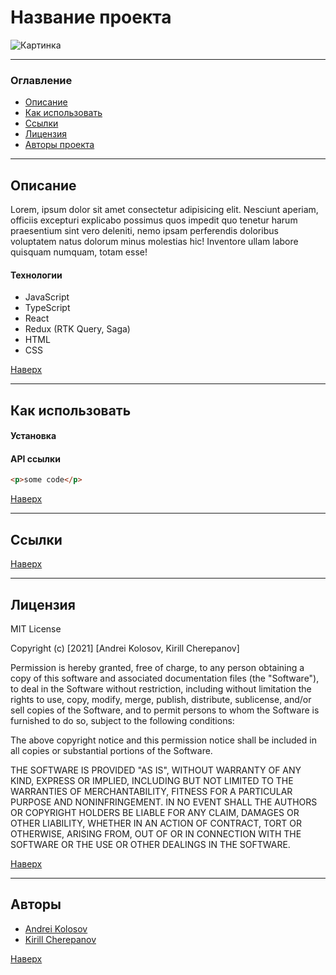 # <a id="top" />Название проекта

![Картинка](Картинка-url)

---

### Оглавление

- [Описание](#description)
- [Как использовать](#how-to-use)
- [Ссылки](#references)
- [Лицензия](#license)
- [Авторы проекта](#author)

---

## <a id="description" />Описание

Lorem, ipsum dolor sit amet consectetur adipisicing elit. Nesciunt aperiam, officiis excepturi explicabo possimus quos impedit quo tenetur harum praesentium sint vero deleniti, nemo ipsam perferendis doloribus voluptatem natus dolorum minus molestias hic! Inventore ullam labore quisquam numquam, totam esse!

#### Технологии

- JavaScript
- TypeScript
- React
- Redux (RTK Query, Saga)
- HTML
- CSS

[Наверх](#top)

---

## <a id="how-to-use" />Как использовать

#### Установка

#### API ссылки

```html
<p>some code</p>
```

[Наверх](#top)

---

## <a id="references" />Ссылки

[Наверх](#top)

---

## <a id="license" />Лицензия

MIT License

Copyright (c) [2021] [Andrei Kolosov, Kirill Cherepanov]

Permission is hereby granted, free of charge, to any person obtaining a copy
of this software and associated documentation files (the "Software"), to deal
in the Software without restriction, including without limitation the rights
to use, copy, modify, merge, publish, distribute, sublicense, and/or sell
copies of the Software, and to permit persons to whom the Software is
furnished to do so, subject to the following conditions:

The above copyright notice and this permission notice shall be included in all
copies or substantial portions of the Software.

THE SOFTWARE IS PROVIDED "AS IS", WITHOUT WARRANTY OF ANY KIND, EXPRESS OR
IMPLIED, INCLUDING BUT NOT LIMITED TO THE WARRANTIES OF MERCHANTABILITY,
FITNESS FOR A PARTICULAR PURPOSE AND NONINFRINGEMENT. IN NO EVENT SHALL THE
AUTHORS OR COPYRIGHT HOLDERS BE LIABLE FOR ANY CLAIM, DAMAGES OR OTHER
LIABILITY, WHETHER IN AN ACTION OF CONTRACT, TORT OR OTHERWISE, ARISING FROM,
OUT OF OR IN CONNECTION WITH THE SOFTWARE OR THE USE OR OTHER DEALINGS IN THE
SOFTWARE.

[Наверх](#top)

---

## <a id="author" />Авторы

- [Andrei Kolosov](https://github.com/AndreiKolosov)
- [Kirill Cherepanov](https://github.com/insomniac-bear)

[Наверх](#top)